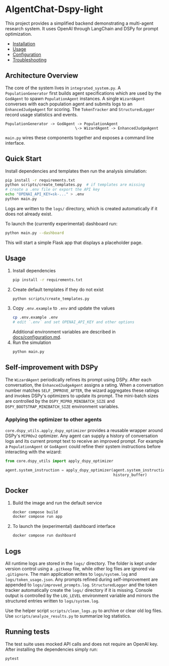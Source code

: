 # AIgentChat-Dspy-light

This project provides a simplified backend demonstrating a multi-agent research system. It uses OpenAI through LangChain and DSPy for prompt optimization.

- [Installation](docs/installation.md)
- [Usage](docs/usage.md)
- [Configuration](docs/configuration.md)
- [Troubleshooting](docs/troubleshooting.md)

## Architecture Overview

The core of the system lives in `integrated_system.py`. A `PopulationGenerator` first builds agent specifications which are used by the `GodAgent` to spawn `PopulationAgent` instances. A single `WizardAgent` converses with each population agent and submits logs to an `EnhancedJudgeAgent` for scoring. The `TokenTracker` and `StructuredLogger` record usage statistics and events.

```
PopulationGenerator -> GodAgent -> PopulationAgent
                               \-> WizardAgent -> EnhancedJudgeAgent
```

`main.py` wires these components together and exposes a command line interface.

## Quick Start

Install dependencies and templates then run the analysis simulation:
```bash
pip install -r requirements.txt
python scripts/create_templates.py  # if templates are missing
# create a .env file or export the API key
echo "OPENAI_API_KEY=sk-..." > .env
python main.py
```

Logs are written to the `logs/` directory, which is created automatically if it
does not already exist.

To launch the (currently experimental) dashboard run:
```bash
python main.py --dashboard
```
This will start a simple Flask app that displays a placeholder page.

## Usage

1. Install dependencies
   ```bash
   pip install -r requirements.txt
   ```
2. Create default templates if they do not exist
   ```bash
   python scripts/create_templates.py
   ```
3. Copy `.env.example` to `.env` and update the values
   ```bash
   cp .env.example .env
   # edit `.env` and set OPENAI_API_KEY and other options
   ```
   Additional environment variables are described in
   [docs/configuration.md](docs/configuration.md).
4. Run the simulation
   ```bash
   python main.py
   ```

## Self-improvement with DSPy

The `WizardAgent` periodically refines its prompt using DSPy. After each
conversation, the `EnhancedJudgeAgent` assigns a rating. When a conversation
number matches `SELF_IMPROVE_AFTER`, the wizard aggregates these ratings and
invokes DSPy's optimizers to update its prompt. The mini-batch sizes are
controlled by the `DSPY_MIPRO_MINIBATCH_SIZE` and
`DSPY_BOOTSTRAP_MINIBATCH_SIZE` environment variables.

### Applying the optimizer to other agents

`core.dspy_utils.apply_dspy_optimizer` provides a reusable wrapper around
DSPy's `MIPROv2` optimizer. Any agent can supply a history of conversation logs
and its current prompt text to receive an improved prompt. For example a
`PopulationAgent` or `GodAgent` could refine their system instructions before
interacting with the wizard:

```python
from core.dspy_utils import apply_dspy_optimizer

agent.system_instruction = apply_dspy_optimizer(agent.system_instruction,
                                                history_buffer)
```

## Docker

1. Build the image and run the default service
   ```bash
   docker compose build
   docker compose run app
   ```
2. To launch the (experimental) dashboard interface
   ```bash
   docker compose run dashboard
   ```


## Logs

All runtime logs are stored in the `logs/` directory. The folder is kept under version control using a `.gitkeep` file, while other log files are ignored via `.gitignore`.
The main application writes to `logs/system.log` and `logs/token_usage.json`.
Any prompts refined during self-improvement are appended to
`logs/improved_prompts.log`.
`StructuredLogger` and the token tracker automatically create the `logs/` directory if it is missing.
Console output is controlled by the `LOG_LEVEL` environment variable and mirrors
the structured entries written to `logs/system.log`.

Use the helper script `scripts/clean_logs.py` to archive or clear old log files.
Use `scripts/analyze_results.py` to summarize log statistics.

## Running tests

The test suite uses mocked API calls and does not require an OpenAI key. After
installing the dependencies simply run:

```bash
pytest
```


